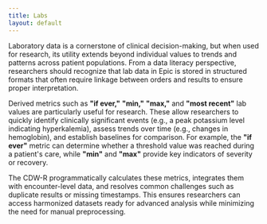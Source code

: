 ```yaml
---
title: Labs
layout: default
---
```


Laboratory data is a cornerstone of clinical decision-making, but when used for research, its utility extends beyond individual values to trends and patterns across patient populations. From a data literacy perspective, researchers should recognize that lab data in Epic is stored in structured formats that often require linkage between orders and results to ensure proper interpretation.

Derived metrics such as **"if ever,"** **"min,"** **"max,"** and **"most recent"** lab values are particularly useful for research. These allow researchers to quickly identify clinically significant events (e.g., a peak potassium level indicating hyperkalemia), assess trends over time (e.g., changes in hemoglobin), and establish baselines for comparison. For example, the **"if ever"** metric can determine whether a threshold value was reached during a patient's care, while **"min"** and **"max"** provide key indicators of severity or recovery.

The CDW-R programmatically calculates these metrics, integrates them with encounter-level data, and resolves common challenges such as duplicate results or missing timestamps. This ensures researchers can access harmonized datasets ready for advanced analysis while minimizing the need for manual preprocessing.

<!--
## CDW-R Curated Data Fields & Definitions

### Initial, Min, Max
Available for inpatient admissions. 

### Ever above or below

### Most recent

## Data Output: Inpatient Labs
If requesting labs for inpatient admissions or ED encounters, note that an encounter id will be available in addition to patient id; this must be used to ensure the labs are associated with the appropriate encounters and its data. 

## Data Output: Outpatient Labs

## All Labs during study period
-->
